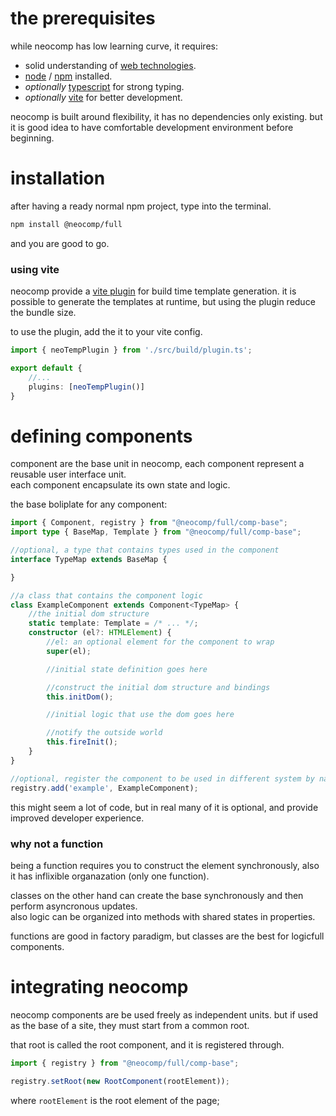 # the prerequisites
while neocomp has low learning curve, it requires:
- solid understanding of [web technologies](https://developer.mozilla.org/en-US/docs/Web).
- [node](https://nodejs.org) / [npm](http://npmjs.org) installed.
- *optionally* [typescript](https://www.typescriptlang.org) for strong typing.
- *optionally* [vite](https://vitejs.dev) for better development.

neocomp is built around flexibility, it has no dependencies only existing. but it is good idea to
have comfortable development environment before beginning.

# installation
after having a ready normal npm project, type into the terminal.
```bash
npm install @neocomp/full
```
and you are good to go.

### using vite
neocomp provide a [vite plugin](../plugin.md) for build time template generation. it is possible to
generate the templates at runtime, but using the plugin reduce the bundle size.

to use the plugin, add the it to your vite config.
```typescript
import { neoTempPlugin } from './src/build/plugin.ts';

export default {
	//...
	plugins: [neoTempPlugin()]
}
```

# defining components
component are the base unit in neocomp, each component represent a reusable user interface unit.   
each component encapsulate its own state and logic. 

the base boliplate for any component:
```typescript
import { Component, registry } from "@neocomp/full/comp-base";
import type { BaseMap, Template } from "@neocomp/full/comp-base";

//optional, a type that contains types used in the component
interface TypeMap extends BaseMap {

}

//a class that contains the component logic
class ExampleComponent extends Component<TypeMap> {
	//the initial dom structure
	static template: Template = /* ... */;
	constructor (el?: HTMLElement) {
		//el: an optional element for the component to wrap
		super(el);

		//initial state definition goes here

		//construct the initial dom structure and bindings
		this.initDom();

		//initial logic that use the dom goes here

		//notify the outside world
		this.fireInit();
	}
}

//optional, register the component to be used in different system by name
registry.add('example', ExampleComponent);
```

this might seem a lot of code, but in real many of it is optional, and provide improved developer
experience.

### why not a function
being a function requires you to construct the element synchronously, also it has inflixible 
organazation (only one function).    

classes on the other hand can create the base synchronously and then perform asyncronous updates.    
also logic can be organized into methods with shared states in properties.  

functions are good in factory paradigm, but classes are the best for logicfull components.

# integrating neocomp
neocomp components are be used freely as independent units. but if used as the base of a site, 
they must start from a common root.

that root is called the root component, and it is registered through.
```typescript
import { registry } from "@neocomp/full/comp-base";

registry.setRoot(new RootComponent(rootElement));
```
where `rootElement` is the root element of the page;